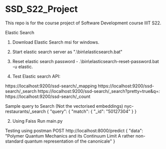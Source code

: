 # SSD_S22_Project
This repo is for the course project of Software Development course IIIT S22.


Elastic Search
1. Download Elastic Search msi for windows.
2. Start elastic search server as ".\bin\elasticsearch.bat"
3. Reset elastic search password - .\bin\elasticsearch-reset-password.bat -u elastic.

1. Test Elastic search API:

https://localhost:9200/ssd-search/_mapping
https://localhost:9200/ssd-search/_search
https://localhost:9200/ssd-search/_search?pretty=true&q=*:*
https://localhost:9200/ssd-search/_count


Sample query to Search (Not the vectorised embeddings)
nyc-restaurants/_search
{
    "query": {
        "match": {
            "_id": "50127304"
        }
 }
 
 2. Using Faiss
    Run main.py
   
  Testing using postman
  POST http://localhost:8000/predict
  {
    "data": "Polymer Quantum Mechanics and its Continuum Limit A rather non-standard quantum representation of the canonicale"
}
  

